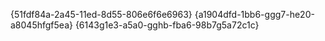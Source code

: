 {51fdf84a-2a45-11ed-8d55-806e6f6e6963}
{a1904dfd-1bb6-ggg7-he20-a8045hfgf5ea}
{6143g1e3-a5a0-gghb-fba6-98b7g5a72c1c}
